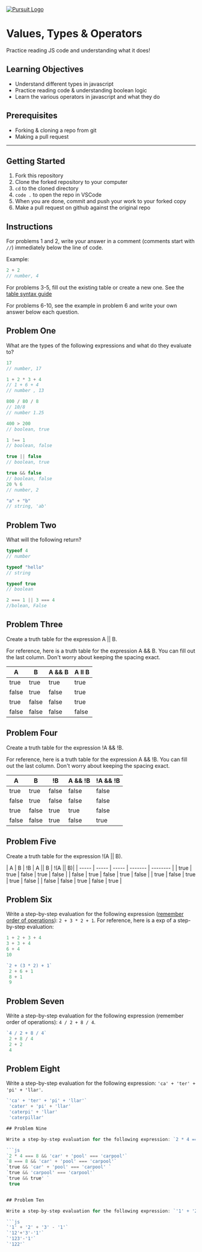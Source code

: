 [![Pursuit Logo](https://avatars1.githubusercontent.com/u/5825944?s=200&v=4)](https://pursuit.org)

# Values, Types & Operators

Practice reading JS code and understanding what it does!

## Learning Objectives

- Understand different types in javascript
- Practice reading code & understanding boolean logic
- Learn the various operators in javascript and what they do

## Prerequisites

- Forking & cloning a repo from git
- Making a pull request

---

## Getting Started

1. Fork this repository
1. Clone the forked repository to your computer
1. `cd` to the cloned directory
1. `code .` to open the repo in VSCode
1. When you are done, commit and push your work to your forked copy
1. Make a pull request on github against the original repo

## Instructions

For problems 1 and 2, write your answer in a comment (comments start with `//`) immediately below the line of code.

Example:

```js
2 + 2
// number, 4
```

For problems 3-5, fill out the existing table or create a new one. See the [table syntax guide](https://www.markdownguide.org/extended-syntax#tables)

For problems 6-10, see the example in problem 6 and write your own answer below each question.



## Problem One

What are the types of the following expressions and what do they evaluate to?

```js
17
// number, 17

1 + 2 * 3 + 4
// 1 + 6 + 4 
// number , 13 

800 / 80 / 8 
// 10/8
// number 1.25 

400 > 200
// boolean, true 

1 !== 1
// boolean, false 

true || false
// boolean, true 

true && false
// boolean, false 
20 % 6
// number, 2 

"a" + "b"
// string, 'ab'  

```

## Problem Two

What will the following return?

```js
typeof 4
// number 

typeof "hello"
// string 

typeof true
// boolean 

2 === 1 || 3 === 4
//bolean, False 

```

## Problem Three

Create a truth table for the expression A || B.

For reference, here is a truth table for the expression A && B. You can fill out the last column. Don't worry about keeping the spacing exact.

| A     | B     | A && B |  A ll B   |
| ----- | ----- | ------ | ---------- |
| true  | true  | true   | true       |
| false | true  | false  | true       |
| true  | false | false  | true       |
| false | false | false  | false      |

## Problem Four

Create a truth table for the expression !A && !B.

For reference, here is a truth table for the expression A && !B. You can fill out the last column. Don't worry about keeping the spacing exact.

| A     | B     | !B    | A && !B | !A && !B |
| ----- | ----- | ----- | ------- | -------- |
| true  | true  | false | false   |  false   |
| false | true  | false | false   |  false   |
| true  | false | true  | true    |  false   |
| false | false | true  | false   |  true    |

## Problem Five

Create a truth table for the expression !(A || B).
 
| A     | B     | !B    | A || B  | !(A || B)|
| ----- | ----- | ----- | ------- | -------- |
| true  | true  | false | true    |  false   |
| false | true  | false | true    |  false   |
| true  | false | true  | true    |  false   |
| false | false | true  | false   |  true    |



## Problem Six

Write a step-by-step evaluation for the following expression ([remember order of operations](https://www.mathsisfun.com/operation-order-pemdas.html)): `2 + 3 * 2 + 1`.
For reference, here is a exp of a step-by-step evaluation:

```js
1 + 2 + 3 + 4
3 + 3 + 4
6 + 4
10
```
```js 
`2 + (3 * 2) + 1`
 2 + 6 + 1 
 8 + 1 
 9 
 ```

## Problem Seven

Write a step-by-step evaluation for the following expression (remember order of operations): `4 / 2 + 8 / 4`.

```js
`4 / 2 + 8 / 4`
 2 + 8 / 4 
 2 + 2
 4
 ```


## Problem Eight

Write a step-by-step evaluation for the following expression: `'ca' + 'ter' + 'pi' + 'llar'`.

```js
`'ca' + 'ter' + 'pi' + 'llar'`
 'cater' + 'pi' + 'llar' 
 'caterpi' + 'llar'
 'caterpillar' 

## Problem Nine

Write a step-by-step evaluation for the following expression: `2 * 4 === 8 && 'car' + 'pool' === 'carpool'`.

```js
`2 * 4 === 8 && 'car' + 'pool' === 'carpool'`
`8 === 8 && 'car' + 'pool' === 'carpool'`
`true && 'car' + 'pool' === 'carpool' `
`true && 'carpool' === 'carpool'`
`true && true' `
 true 


## Problem Ten

Write a step-by-step evaluation for the following expression: `'1' + '2' + '3' - '1'`.

```js
`'1' + '2' + '3' - '1'`
`'12'+'3'-'1'` 
`'123'-'1'`
`'122'` 